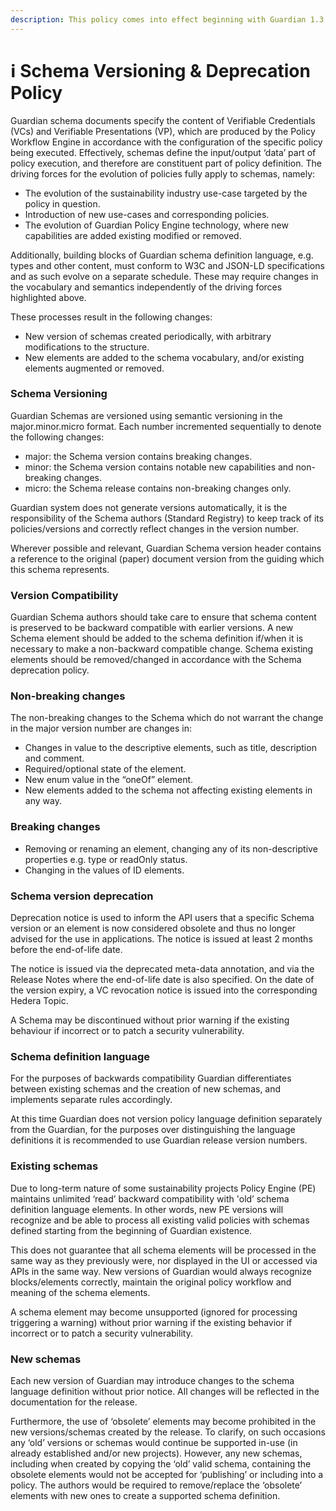 ```yaml
---
description: This policy comes into effect beginning with Guardian 1.3.0
---
```


# ℹ Schema Versioning & Deprecation Policy

Guardian schema documents specify the content of Verifiable Credentials (VCs) and Verifiable Presentations (VP), which are produced by the Policy Workflow Engine in accordance with the configuration of the specific policy being executed. Effectively, schemas define the input/output ‘data’ part of policy execution, and therefore are constituent part of policy definition. The driving forces for the evolution of policies fully apply to schemas, namely:

* The evolution of the sustainability industry use-case targeted by the policy in question.
* Introduction of new use-cases and corresponding policies.
* The evolution of Guardian Policy Engine technology, where new capabilities are added existing modified or removed.

Additionally, building blocks of Guardian schema definition language, e.g. types and other content, must conform to W3C and JSON-LD specifications and as such evolve on a separate schedule. These may require changes in the vocabulary and semantics independently of the driving forces highlighted above.

These processes result in the following changes:

* New version of schemas created periodically, with arbitrary modifications to the structure.
* New elements are added to the schema vocabulary, and/or existing elements augmented or removed.

### Schema Versioning

Guardian Schemas are versioned using semantic versioning in the major.minor.micro format. Each number incremented sequentially to denote the following changes:

* major: the Schema version contains breaking changes.
* minor: the Schema version contains notable new capabilities and non-breaking changes.
* micro: the Schema release contains non-breaking changes only.

Guardian system does not generate versions automatically, it is the responsibility of the Schema authors (Standard Registry) to keep track of its policies/versions and correctly reflect changes in the version number.

Wherever possible and relevant, Guardian Schema version header contains a reference to the original (paper) document version from the guiding which this schema represents.

### Version Compatibility

Guardian Schema authors should take care to ensure that schema content is preserved to be backward compatible with earlier versions. A new Schema element should be added to the schema definition if/when it is necessary to make a non-backward compatible change. Schema existing elements should be removed/changed in accordance with the Schema deprecation policy.

### Non-breaking changes

The non-breaking changes to the Schema which do not warrant the change in the major version number are changes in:

* Changes in value to the descriptive elements, such as title, description and comment.
* Required/optional state of the element.
* New enum value in the “oneOf” element.
* New elements added to the schema not affecting existing elements in any way.

### Breaking changes

* Removing or renaming an element, changing any of its non-descriptive properties e.g. type or readOnly status.
* Changing in the values of ID elements.

### Schema version deprecation

Deprecation notice is used to inform the API users that a specific Schema version or an element is now considered obsolete and thus no longer advised for the use in applications. The notice is issued at least 2 months before the end-of-life date.

The notice is issued via the deprecated meta-data annotation, and via the Release Notes where the end-of-life date is also specified. On the date of the version expiry, a VC revocation notice is issued into the corresponding Hedera Topic.

A Schema may be discontinued without prior warning if the existing behaviour if incorrect or to patch a security vulnerability.

### Schema definition language

For the purposes of backwards compatibility Guardian differentiates between existing schemas and the creation of new schemas, and implements separate rules accordingly.

At this time Guardian does not version policy language definition separately from the Guardian, for the purposes over distinguishing the language definitions it is recommended to use Guardian release version numbers.

### Existing schemas

Due to long-term nature of some sustainability projects Policy Engine (PE) maintains unlimited ‘read’ backward compatibility with 'old’ schema definition language elements. In other words, new PE versions will recognize and be able to process all existing valid policies with schemas defined starting from the beginning of Guardian existence.

This does not guarantee that all schema elements will be processed in the same way as they previously were, nor displayed in the UI or accessed via APIs in the same way. New versions of Guardian would always recognize blocks/elements correctly, maintain the original policy workflow and meaning of the schema elements.

A schema element may become unsupported (ignored for processing triggering a warning) without prior warning if the existing behavior if incorrect or to patch a security vulnerability.

### New schemas

Each new version of Guardian may introduce changes to the schema language definition without prior notice. All changes will be reflected in the documentation for the release.

Furthermore, the use of ‘obsolete’ elements may become prohibited in the new versions/schemas created by the release. To clarify, on such occasions any ‘old’ versions or schemas would continue be supported in-use (in already established and/or new projects). However, any new schemas, including when created by copying the ‘old’ valid schema, containing the obsolete elements would not be accepted for ‘publishing’ or including into a policy. The authors would be required to remove/replace the ‘obsolete’ elements with new ones to create a supported schema definition.
